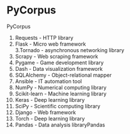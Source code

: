 # PyCorpus
PyCorpus
1. Requests - HTTP library	
2. Flask - Micro web framework	
3.Tornado - asynchronous networking library	
4. Scrapy - Web scraping framework	
5. Pygame - Game development library	
6. Dash - Data visualization framework	
7. SQLAlchemy - Object-relational mapper	
8. Ansible - IT automation tool	
9. NumPy - Numerical computing library
10. Scikit-learn - Machine learning library
11. Keras - Deep learning library
12. SciPy - Scientific computing library
13. Django - Web framework
14. Torch - Deep learning library
15. Pandas - Data analysis libraryPandas 
